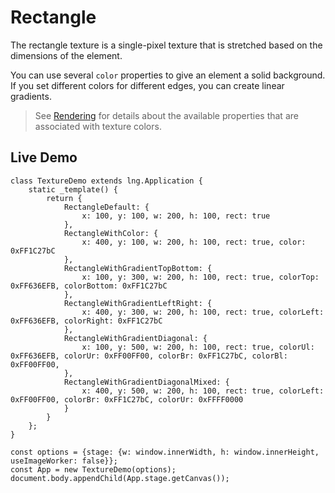 # Rectangle


The rectangle texture is a single-pixel texture that is stretched based on the dimensions of the element.


You can use several `color` properties to give an element a solid background. If you set different colors for different edges, you can create linear gradients.

> See [Rendering](../Elements/Rendering.md) for details about the available properties that are associated with texture colors.

## Live Demo


```
class TextureDemo extends lng.Application {
    static _template() {
        return {
            RectangleDefault: {
                x: 100, y: 100, w: 200, h: 100, rect: true
            },
            RectangleWithColor: {
                x: 400, y: 100, w: 200, h: 100, rect: true, color: 0xFF1C27bC
            },
            RectangleWithGradientTopBottom: {
                x: 100, y: 300, w: 200, h: 100, rect: true, colorTop: 0xFF636EFB, colorBottom: 0xFF1C27bC
            },
            RectangleWithGradientLeftRight: {
                x: 400, y: 300, w: 200, h: 100, rect: true, colorLeft: 0xFF636EFB, colorRight: 0xFF1C27bC
            },
            RectangleWithGradientDiagonal: {
                x: 100, y: 500, w: 200, h: 100, rect: true, colorUl: 0xFF636EFB, colorUr: 0xFF00FF00, colorBr: 0xFF1C27bC, colorBl: 0xFF00FF00,
            },
            RectangleWithGradientDiagonalMixed: {
                x: 400, y: 500, w: 200, h: 100, rect: true, colorLeft: 0xFF00FF00, colorBr: 0xFF1C27bC, colorUr: 0xFFFF0000
            }
        }
    };
}

const options = {stage: {w: window.innerWidth, h: window.innerHeight, useImageWorker: false}};
const App = new TextureDemo(options);
document.body.appendChild(App.stage.getCanvas());
```